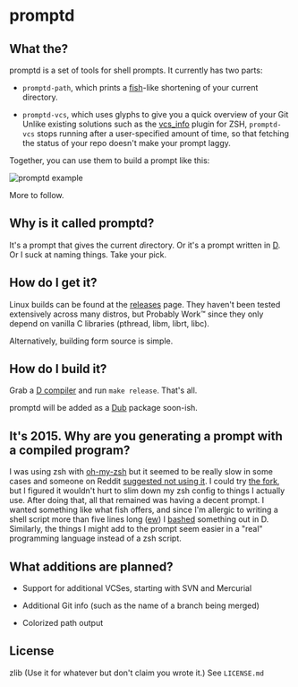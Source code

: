 # promptd

## What the?

promptd is a set of tools for shell prompts.
It currently has two parts:

- `promptd-path`, which prints a [fish](http://fishshell.com/)-like shortening
  of your current directory.

- `promptd-vcs`, which uses glyphs to give you a quick overview of your Git
  Unlike existing solutions such as the
  [vcs_info](http://zsh.sourceforge.net/Doc/Release/User-Contributions.html#Gathering-information-from-version-control-systems)
  plugin for ZSH, `promptd-vcs` stops running after a user-specified amount of
  time, so that fetching the status of your repo doesn't make your prompt laggy.

Together, you can use them to build a prompt like this:

![promptd example](http://i.imgur.com/tqmjAUZ.png)

More to follow.

## Why is it called promptd?

It's a prompt that gives the current <em>d</em>irectory.
Or it's a prompt written in [D](http://dlang.org).
Or I suck at naming things.
Take your pick.

## How do I get it?

Linux builds can be found at the
[releases](https://github.com/mrkline/promptd/releases) page.
They haven't been tested extensively across many distros,
but Probably Work™ since they only depend on vanilla C libraries
(pthread, libm, librt, libc).

Alternatively, building form source is simple.

## How do I build it?

Grab a [D compiler](http://dlang.org/download.html) and run `make release`.
That's all.

promptd will be added as a [Dub](http://code.dlang.org) package soon-ish.

## It's 2015. Why are you generating a prompt with a compiled program?

I was using zsh with [oh-my-zsh](https://github.com/robbyrussell/oh-my-zsh)
but it seemed to be really slow in some cases and someone on Reddit
[suggested not using it](http://www.reddit.com/r/programming/comments/pvbfp/zsh_a_bash_alternative_thats_easily_customizable/c3smc2d).
I could try [the fork](https://github.com/sorin-ionescu/prezto),
but I figured it wouldn't hurt to slim down my zsh config
to things I actually use.
After doing that, all that remained was having a decent prompt.
I wanted something like what fish offers, and since I'm allergic
to writing a shell script more than five lines long
([ew](http://www.zsh.org/mla/workers/2009/msg00415.html))
I [bashed](http://instantrimshot.com/) something out in D.
Similarly, the things I might add to the prompt seem easier in a "real"
programming language instead of a zsh script.

## What additions are planned?

- Support for additional VCSes, starting with SVN and Mercurial

- Additional Git info (such as the name of a branch being merged)

- Colorized path output

## License

zlib (Use it for whatever but don't claim you wrote it.)
See `LICENSE.md`

